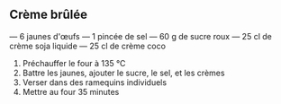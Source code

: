 ﻿## Crème brûlée

— 6 jaunes d'œufs
— 1 pincée de sel
— 60 g de sucre roux
— 25 cl de crème soja liquide
— 25 cl de crème coco

1. Préchauffer le four à 135 °C
2. Battre les jaunes, ajouter le sucre, le sel, et les crèmes
3. Verser dans des ramequins individuels
4. Mettre au four 35 minutes